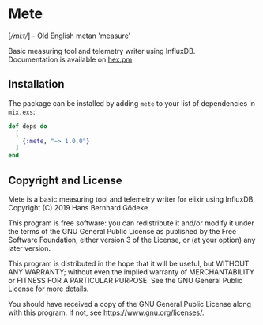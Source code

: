 # Mete
\[_/miːt/_\] - Old English metan 'measure'

Basic measuring tool and telemetry writer using InfluxDB.  
Documentation is available on [hex.pm](https://hexdocs.pm/mete)
## Installation
The package can be installed by adding `mete` to your list of dependencies in `mix.exs`:

```elixir
def deps do
  [
    {:mete, "~> 1.0.0"}
  ]
end
```
## Copyright and License
Mete is a basic measuring tool and telemetry writer for elixir using InfluxDB.  
Copyright (C) 2019  Hans Bernhard Gödeke

This program is free software: you can redistribute it and/or modify
it under the terms of the GNU General Public License as published by
the Free Software Foundation, either version 3 of the License, or
(at your option) any later version.

This program is distributed in the hope that it will be useful,
but WITHOUT ANY WARRANTY; without even the implied warranty of
MERCHANTABILITY or FITNESS FOR A PARTICULAR PURPOSE.  See the
GNU General Public License for more details.

You should have received a copy of the GNU General Public License
along with this program.  If not, see <https://www.gnu.org/licenses/>.
